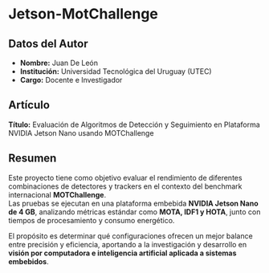 # Jetson-MotChallenge

## Datos del Autor
- **Nombre:** Juan De León  
- **Institución:** Universidad Tecnológica del Uruguay (UTEC)  
- **Cargo:** Docente e Investigador  

## Artículo
**Título:** Evaluación de Algoritmos de Detección y Seguimiento en Plataforma NVIDIA Jetson Nano usando MOTChallenge  

## Resumen
Este proyecto tiene como objetivo evaluar el rendimiento de diferentes combinaciones de detectores y trackers en el contexto del benchmark internacional **MOTChallenge**.  
Las pruebas se ejecutan en una plataforma embebida **NVIDIA Jetson Nano de 4 GB**, analizando métricas estándar como **MOTA, IDF1 y HOTA**, junto con tiempos de procesamiento y consumo energético.  

El propósito es determinar qué configuraciones ofrecen un mejor balance entre precisión y eficiencia, aportando a la investigación y desarrollo en **visión por computadora e inteligencia artificial aplicada a sistemas embebidos**.
